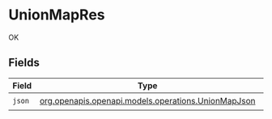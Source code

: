 # UnionMapRes

OK


## Fields

| Field                                                                                          | Type                                                                                           | Required                                                                                       | Description                                                                                    |
| ---------------------------------------------------------------------------------------------- | ---------------------------------------------------------------------------------------------- | ---------------------------------------------------------------------------------------------- | ---------------------------------------------------------------------------------------------- |
| `json`                                                                                         | [org.openapis.openapi.models.operations.UnionMapJson](../../models/operations/UnionMapJson.md) | :heavy_check_mark:                                                                             | N/A                                                                                            |